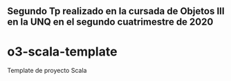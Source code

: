 ## Segundo Tp realizado en la cursada de Objetos III en la UNQ en el segundo cuatrimestre de 2020

# o3-scala-template
Template de proyecto Scala
